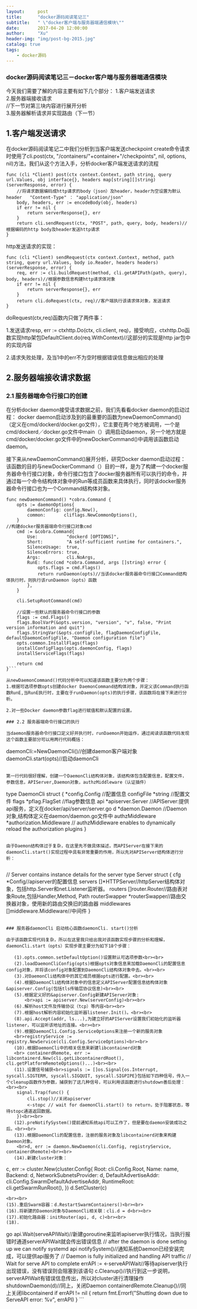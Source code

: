 ```yaml
---
layout:     post
title:      "docker源码阅读笔记三"
subtitle:   " \"docker客户端与服务器端通信模块\""
date:       2017-04-20 12:00:00
author:     "Xu"
header-img: "img/post-bg-2015.jpg"
catalog: true
tags:
    - docker源码
---
```

### docker源码阅读笔记三－docker客户端与服务器端通信模块

今天我们需要了解的内容主要有如下几个部分：
1.客户端发送请求<br>
2.服务器端接收请求<br>
//下一节对第三块内容进行展开分析<br>
3.服务器解析请求并实现路由（下一节）<br>

## 1.客户端发送请求

在docker源码阅读笔记二中我们分析到当客户端发送checkpoint create命令请求时使用了cli.post(ctx, "/containers/"+container+"/checkpoints", nil, options, nil)方法，我们从这个方法入手，分析docker客户端发送请求的流程

```
func (cli *Client) post(ctx context.Context, path string, query url.Values, obj interface{}, headers map[string][]string) (serverResponse, error) {
    //将请求数据编码成http请求的body（json）及header，header为空设置为默认header   "Content-Type" ： "application/json"
	body, headers, err := encodeBody(obj, headers)
	if err != nil {
		return serverResponse{}, err
	}
	return cli.sendRequest(ctx, "POST", path, query, body, headers)//根据编码的http body及header发送http请求
}
```

http发送请求的实现：

```
func (cli *Client) sendRequest(ctx context.Context, method, path string, query url.Values, body io.Reader, headers headers) (serverResponse, error) {
	req, err := cli.buildRequest(method, cli.getAPIPath(path, query), body, headers)//根据参数信息构建http请求体对象
	if err != nil {
		return serverResponse{}, err
	}
	return cli.doRequest(ctx, req)//客户端执行该请求体对象，发送请求
}
```

doRequest(ctx,req)函数内只做了两件事：

1.发送请求resp, err := ctxhttp.Do(ctx, cli.client, req)，接受响应，ctxhttp.Do函数实现http架包DefaultClient.do(req.WithContext)//这部分的实现是http jar包中的实现内容

2.请求失败处理，及当1中的err不为空时根据错误信息做出相应的处理


## 2.服务器端接收请求数据

### 2.1 服务器端命令行接口的创建

   在分析docker daemon接受请求数据之前，我们先看看docker daemon的启动过程：
docker daemon启动涉及到的最重要的函数为newDaemonCommand()（定义在cmd/dockerd/docker.go文件），它主要在两个地方被调用，一个是cmd/dockerd／docker.go文件中main（）调用启动daemon，另一个地方就是cmd/docker/docker.go文件中的newDockerCommand()中调用该函数启动daemon。

接下来从newDaemonCommand()展开分析，研究Docker daemon启动过程：
该函数的目的与newDockerCommand（）目的一样，是为了构建一个docker服务器命令行接口对象，命令行接口包含了docker服务器所有可以执行的命令，并通过每一个命令结构体对象中的Run等成员函数来具体执行，同时该docker服务器命令行接口也为一个Command结构体对象。

```
func newDaemonCommand() *cobra.Command {
	opts := daemonOptions{
		daemonConfig: config.New(),
		common:       cliflags.NewCommonOptions(),
	}
//构建docker服务器端命令行接口对象cmd
	cmd := &cobra.Command{
		Use:           "dockerd [OPTIONS]",
		Short:         "A self-sufficient runtime for containers.",
		SilenceUsage:  true,
		SilenceErrors: true,
		Args:          cli.NoArgs,
		RunE: func(cmd *cobra.Command, args []string) error {
			opts.flags = cmd.Flags()
			return runDaemon(opts)//当该docker服务器命令行接口Command结构体执行时，则执行该runDaemon（opts）函数
		},
	}
	
	cli.SetupRootCommand(cmd)
    
    //设置一些默认的服务器命令行接口的参数
	flags := cmd.Flags()
	flags.BoolVarP(&opts.version, "version", "v", false, "Print version information and quit")
	flags.StringVar(&opts.configFile, flagDaemonConfigFile, defaultDaemonConfigFile, "Daemon configuration file")
	opts.common.InstallFlags(flags)
	installConfigFlags(opts.daemonConfig, flags)
	installServiceFlags(flags)

	return cmd
}```

从newDaemonCommand()代码分析中可以知道该函数主要分为两个步骤：
1.根据可选项参数opts创建docker DaemonCommand结构体对象，并定义该Command执行函数RunE,当RunE执行时，主要在于runDaemon(opts)的执行步骤，该函数将在接下来进行分析。

2.对一些Docker daemon参数flag进行赋值和默认配置的设置。

### 2.2 服务器端命令行接口的执行

当daemon服务器命令行接口定义好并执行时，runDaemon开始运作，通过阅读该函数代码发现这个函数主要部分可以用两行代码概括：

```
   daemonCli:=NewDaemonCli()//创建daemon客户端对象
   daemonCli.start(opts)//启动daemonCli
```

第一行代码很好理解，创建一个DaemonCli结构体对象，该结构体包含配置信息，配置文件，参数信息，APIServer,Daemon对象，authzMiddleware（认证插件）

```
   type DaemonCli struct {
	*config.Config  //配置信息
	configFile *string //配置文件
	flags      *pflag.FlagSet  //flag参数信息
	api             *apiserver.Server //APIServer:提供api服务，定义在docker/api/server/server.go
	d               *daemon.Daemon  //Daemon对象,结构体定义在daemon/daemon.go文件中
	authzMiddleware *authorization.Middleware // authzMiddleware enables to dynamically reload the authorization plugins
}
```

由于Daemon结构体过于复杂，在这里先不做具体描述，而APIServer在接下来的daemonCli.start()实现过程中具有非常重要的作用，所以先对APIServer结构体进行分析：
 
```
 // Server contains instance details for the server
type Server struct {
	cfg           *Config//apiserver的配置信息
	servers       []*HTTPServer//httpServer结构体对象，包括http.Server和net.Listener监听器。
	routers       []router.Router//路由表对象Route,包括Handler,Method, Path
	routerSwapper *routerSwapper//路由交换器对象，使用新的路由交换旧的路由器
	middlewares   []middleware.Middleware//中间件
}
```

### 服务器daemonCli 启动核心函数daemonCli. start()分析

由于该函数实现代码复杂，所以在这里我只给出我对该函数实现步骤的分析和理解，daemonCli.start（opts）实现步骤主要分为如下18个步骤：
  
   (1).opts.common.setDefaultOption()设置默认可选项参数<br><br>
   (2).loadDaemonCliConfig(opts)根据opts对象信息来加载DaemonCli的配置信息config对象，并将该config对象配置到DaemonCli结构体对象中去。<br><br>
   (3).对DaemonCli结构体中的其它成员根据opts进行配置。<br><br>
   (4).根据DaemonCli结构体对象中的信息定义APIServer配置信息结构体对象&apiserver.Config(包括tls传输层协议信息)<br><br>
   (5).根据定义好的&apiserver.Config新建APIServer对象:
       <br>api := apiserver.New(serverConfig)<br><br>
   (6).解析host文件及传输协议（tcp）等内容<br><br>
   (7).根据host解析内容初始化监听器listener.Init()。<br><br>
   (8).api.Accept(addr, ls...),为建立好的APIServer设置我们初始化的监听器listener，可以监听该地址的连接。<br><br>
   (9).根据DaemonCli.Config.ServiceOptions来注册一个新的服务对象
   <br>registryService := registry.NewService(cli.Config.ServiceOptions)<br><br>
   (10).根据DaemonCli中的相关信息来新建libcontainerd对象
   <br>	containerdRemote, err := libcontainerd.New(cli.getLibcontainerdRoot(), cli.getPlatformRemoteOptions()...)<br><br>
   (11).设置信号捕获<br>signals := []os.Signal{os.Interrupt, syscall.SIGTERM, syscall.SIGQUIT, syscall.SIGPIPE}包括如下四种信号，传入一个cleanup函数作为参数，捕获到了这几种信号，可以利用该函数进行shutdown善后处理：<br><br>
    signal.Trap(func() {
		cli.stop()//关闭apiserver
		<-stopc // wait for daemonCli.start() to return，处于阻塞状态，等待stopc通道返回数据。
	})<br><br>
   (12).preNotifySystem()提前通知系统api可以工作了，但是要在daemon安装成功之后。<br><br>
   (13).根据DaemonCli的配置信息，注册的服务对象及libcontainerd对象来构建Daemon对象。
  	<br>d, err := daemon.NewDaemon(cli.Config, registryService, containerdRemote)<br><br>
   (14).新建cluster对象：
   ```
   c, err := cluster.New(cluster.Config{
		Root:                   cli.Config.Root,
		Name:                   name,
		Backend:                d,
		NetworkSubnetsProvider: d,
		DefaultAdvertiseAddr:   cli.Config.SwarmDefaultAdvertiseAddr,
		RuntimeRoot:            cli.getSwarmRunRoot(),
	})
   d.SetCluster(c)
   ```
   <br><br>
   (15).重启Swarm容器：d.RestartSwarmContainers()<br><br>
   (16).将新建的Daemon对象与DaemonCli相关联：cli.d = d<br><br>
   (17).初始化路由器：initRouter(api, d, c)<br><br>
   (18).
   
   ```
   go api.Wait(serveAPIWait)//新建goroutine来监听apiserver执行情况，当执行报错时通道serverAPIWait就会传出错误信息
   // after the daemon is done setting up we can notify systemd api
	notifySystem()//通知系统Daemon已经安装完成，可以提供api服务了
	// Daemon is fully initialized and handling API traffic
	// Wait for serve API to complete
	errAPI := <-serveAPIWait//等待apiserver执行出现错误，没有错误则会阻塞到该语句
	c.Cleanup()//执行到这一步说明，serverAPIWait有错误信息传出，所以对cluster进行清理操作
	shutdownDaemon(d)//同上，关闭Daemon
	containerdRemote.Cleanup()//同上关闭libcontainerd
	if errAPI != nil {
		return fmt.Errorf("Shutting down due to ServeAPI error: %v", errAPI)
	}
	```
  

